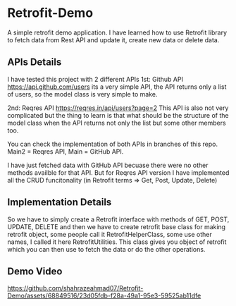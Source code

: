 # Retrofit-Demo
A simple retrofit demo application. I have learned how to use Retrofit library to fetch data from Rest API and update it, create new data or delete data. 

## APIs Details
I have tested this project with 2 different APIs
1st: Github API
https://api.github.com/users
its a very simple API, the API returns only a list of users, so the model class is very simple to make.

2nd: Reqres API
https://reqres.in/api/users?page=2
This API is also not very complicated but the thing to learn is that what should be the structure of the model class when the API returns not only the list but some other members too.

You can check the implementation of both APIs in branches of this repo.
Main2 = Reqres API,
Main = GitHub API.

I have just fetched data with GitHub API becuase there were no other methods availble for that API.
But for Reqres API version I have implemented all the CRUD funcitonality (in Retrofit terms => Get, Post, Update, Delete)

## Implementation Details
So we have to simply create a Retrofit interface with methods of GET, POST, UPDATE, DELETE and then we have to create retrofit base class for making retrofit object, some people call it RetrofitHelperClass, some use other names, I called it here RetrofitUtilities.
This class gives you object of retrofit which you can then use to fetch the data or do the other operations.

## Demo Video

https://github.com/shahrazeahmad07/Retrofit-Demo/assets/68849516/23d05fdb-f28a-49a1-95e3-59525ab11dfe

